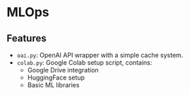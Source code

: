 # MLOps

## Features

* `oai.py`: OpenAI API wrapper with a simple cache system.
* `colab.py`: Google Colab setup script, contains:
  * Google Drive integration
  * HuggingFace setup
  * Basic ML libraries
